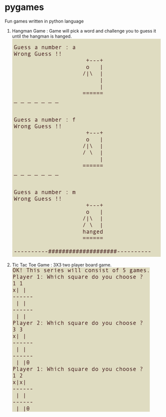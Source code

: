 # pygames
Fun games written in python language

1. Hangman Game : Game will pick a word and challenge you to guess it until the hangman is hanged.
![](./hangman_game/lost.png)

2. Tic Tac Toe Game : 3X3 two player board game. 
![](./tictactoegame/play.png)
